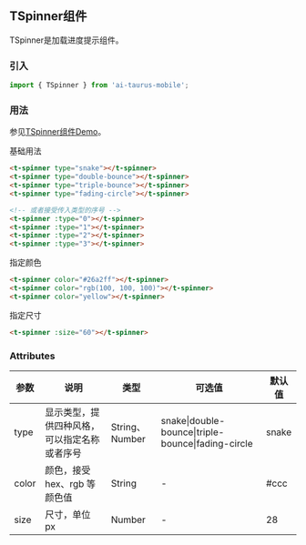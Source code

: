 ## TSpinner组件

TSpinner是加载进度提示组件。

### 引入

```js
import { TSpinner } from 'ai-taurus-mobile';
```

### 用法

参见[TSpinner组件Demo][spinner-demo]。

基础用法

```html
<t-spinner type="snake"></t-spinner>
<t-spinner type="double-bounce"></t-spinner>
<t-spinner type="triple-bounce"></t-spinner>
<t-spinner type="fading-circle"></t-spinner>

<!-- 或者接受传入类型的序号 -->
<t-spinner :type="0"></t-spinner>
<t-spinner :type="1"></t-spinner>
<t-spinner :type="2"></t-spinner>
<t-spinner :type="3"></t-spinner>
```

指定颜色

```html
<t-spinner color="#26a2ff"></t-spinner>
<t-spinner color="rgb(100, 100, 100)"></t-spinner>
<t-spinner color="yellow"></t-spinner>
```

指定尺寸

```html
<t-spinner :size="60"></t-spinner>
```

### Attributes

| 参数 | 说明 | 类型 | 可选值 | 默认值 |
| ---- | ---- | ---- | ---- | ---- |
| type | 显示类型，提供四种风格，可以指定名称或者序号 | String、Number | snake\|double-bounce\|triple-bounce\|fading-circle | snake |
| color | 颜色，接受 hex、rgb 等颜色值 | String | - | #ccc |
| size | 尺寸，单位 px | Number | - | 28 |

[spinner-demo]: /static/mobile-demo/examples/index.html#/spinner
